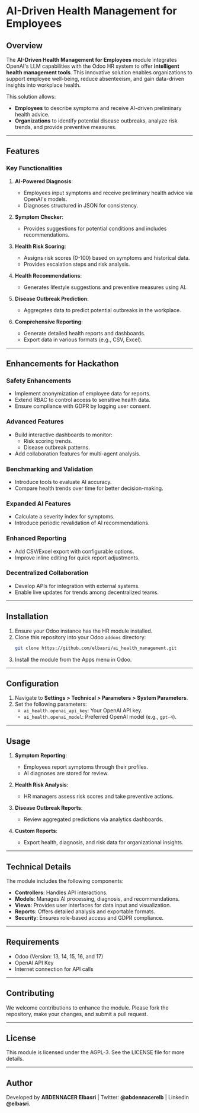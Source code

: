 
# AI-Driven Health Management for Employees

## Overview

The **AI-Driven Health Management for Employees** module integrates OpenAI's LLM capabilities with the Odoo HR system to offer **intelligent health management tools**. This innovative solution enables organizations to support employee well-being, reduce absenteeism, and gain data-driven insights into workplace health.

This solution allows:
- **Employees** to describe symptoms and receive AI-driven preliminary health advice.
- **Organizations** to identify potential disease outbreaks, analyze risk trends, and provide preventive measures.

---

## Features

### Key Functionalities
1. **AI-Powered Diagnosis**:
   - Employees input symptoms and receive preliminary health advice via OpenAI's models.
   - Diagnoses structured in JSON for consistency.

2. **Symptom Checker**:
   - Provides suggestions for potential conditions and includes recommendations.

3. **Health Risk Scoring**:
   - Assigns risk scores (0-100) based on symptoms and historical data.
   - Provides escalation steps and risk analysis.

4. **Health Recommendations**:
   - Generates lifestyle suggestions and preventive measures using AI.

5. **Disease Outbreak Prediction**:
   - Aggregates data to predict potential outbreaks in the workplace.

6. **Comprehensive Reporting**:
   - Generate detailed health reports and dashboards.
   - Export data in various formats (e.g., CSV, Excel).

---

## Enhancements for Hackathon

### **Safety Enhancements**
- Implement anonymization of employee data for reports.
- Extend RBAC to control access to sensitive health data.
- Ensure compliance with GDPR by logging user consent.

### **Advanced Features**
- Build interactive dashboards to monitor:
  - Risk scoring trends.
  - Disease outbreak patterns.
- Add collaboration features for multi-agent analysis.

### **Benchmarking and Validation**
- Introduce tools to evaluate AI accuracy.
- Compare health trends over time for better decision-making.

### **Expanded AI Features**
- Calculate a severity index for symptoms.
- Introduce periodic revalidation of AI recommendations.

### **Enhanced Reporting**
- Add CSV/Excel export with configurable options.
- Improve inline editing for quick report adjustments.

### **Decentralized Collaboration**
- Develop APIs for integration with external systems.
- Enable live updates for trends among decentralized teams.

---

## Installation

1. Ensure your Odoo instance has the HR module installed.
2. Clone this repository into your Odoo `addons` directory:
   ```bash
   git clone https://github.com/elbasri/ai_health_management.git
   ```
3. Install the module from the Apps menu in Odoo.

---

## Configuration

1. Navigate to **Settings > Technical > Parameters > System Parameters**.
2. Set the following parameters:
   - `ai_health.openai_api_key`: Your OpenAI API key.
   - `ai_health.openai_model`: Preferred OpenAI model (e.g., `gpt-4`).

---

## Usage

1. **Symptom Reporting**:
   - Employees report symptoms through their profiles.
   - AI diagnoses are stored for review.

2. **Health Risk Analysis**:
   - HR managers assess risk scores and take preventive actions.

3. **Disease Outbreak Reports**:
   - Review aggregated predictions via analytics dashboards.

4. **Custom Reports**:
   - Export health, diagnosis, and risk data for organizational insights.

---

## Technical Details

The module includes the following components:
- **Controllers**: Handles API interactions.
- **Models**: Manages AI processing, diagnosis, and recommendations.
- **Views**: Provides user interfaces for data input and visualization.
- **Reports**: Offers detailed analysis and exportable formats.
- **Security**: Ensures role-based access and GDPR compliance.

---

## Requirements

- Odoo (Version: 13, 14, 15, 16, and 17)
- OpenAI API Key
- Internet connection for API calls

---

## Contributing

We welcome contributions to enhance the module. Please fork the repository, make your changes, and submit a pull request.

---

## License

This module is licensed under the AGPL-3. See the LICENSE file for more details.

---

## Author

Developed by **ABDENNACER Elbasri** | Twitter: **@abdennacerelb** | Linkedin **@elbasri**.
